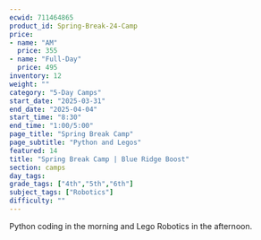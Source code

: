 ```yaml
---
ecwid: 711464865
product_id: Spring-Break-24-Camp
price:
- name: "AM"
  price: 355
- name: "Full-Day"
  price: 495
inventory: 12
weight: ""
category: "5-Day Camps"
start_date: "2025-03-31"
end_date: "2025-04-04"
start_time: "8:30"
end_time: "1:00/5:00"
page_title: "Spring Break Camp"
page_subtitle: "Python and Legos"
featured: 14
title: "Spring Break Camp | Blue Ridge Boost"
section: camps
day_tags: 
grade_tags: ["4th","5th","6th"]
subject_tags: ["Robotics"]
difficulty: ""
---
```

<p>Python coding in the morning and Lego Robotics in the afternoon.</p>
